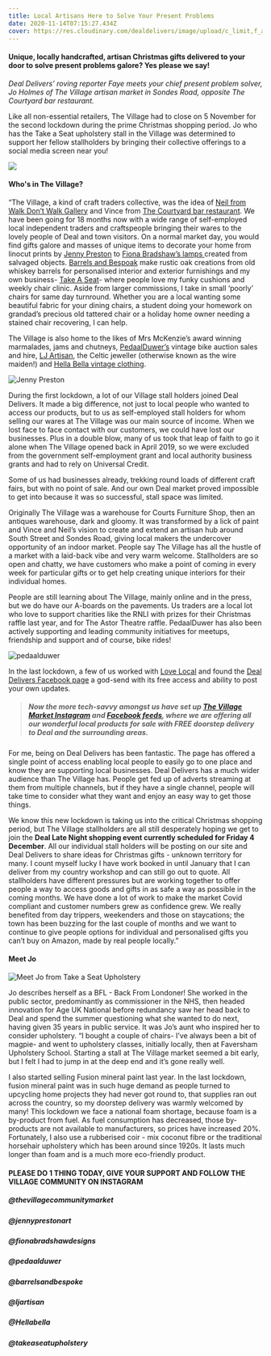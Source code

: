 ```yaml
---
title: Local Artisans Here to Solve Your Present Problems
date: 2020-11-14T07:15:27.434Z
cover: https://res.cloudinary.com/dealdelivers/image/upload/c_limit,f_auto,q_80,w_500/v1605339561/the-village-community-market_jsrg5r.png
---
```

#### Unique, locally handcrafted, artisan Christmas gifts delivered to your door to solve present problems galore? Yes please we say!

*Deal Delivers’ roving reporter Faye meets your chief present problem solver, Jo Holmes of The Village artisan market in Sondes Road, opposite The Courtyard bar restaurant.*

Like all non-essential retailers, The Village had to close on 5 November for the second lockdown during the prime Christmas shopping period. Jo who has the Take a Seat upholstery stall in the Village was determined to support her fellow stallholders by bringing their collective offerings to a social media screen near you!

![](https://res.cloudinary.com/dealdelivers/image/upload/c_limit,f_auto,q_80,w_500/v1605340340/village_community_market_zer2xf.png)

#### Who's in The Village?

“The Village, a kind of craft traders collective, was the idea of [Neil from Walk Don’t Walk Gallery](https://www.dontwalkwalkgallery.com/) and Vince from [The Courtyard bar restaurant](https://www.thecourtyarddeal.co.uk/). We have been going for 18 months now with a wide range of self-employed local independent traders and craftspeople bringing their wares to the lovely people of Deal and town visitors. On a normal market day, you would find gifts galore and masses of unique items to decorate your home from linocut prints by [Jenny Preston](https://www.instagram.com/jennyprestonart/) to [Fiona Bradshaw’s lamps ](https://www.instagram.com/fionabradshawdesigns/)created from salvaged objects. [Barrels and Bespoak](https://www.instagram.com/barrelsandbespoak/) make rustic oak creations from old whiskey barrels for personalised interior and exterior furnishings and my own business- [Take A Seat](https://www.instagram.com/takeaseatupholstery/)- where people love my funky cushions and weekly chair clinic. Aside from larger commissions, I take in small ‘poorly’ chairs for same day turnround. Whether you are a local wanting some beautiful fabric for your dining chairs, a student doing your homework on grandad’s precious old tattered chair or a holiday home owner needing a stained chair recovering, I can help.

The Village is also home to the likes of Mrs McKenzie’s award winning marmalades, jams and chutneys, [PedaalDuwer’s](https://www.instagram.com/pedaalduwer/) vintage bike auction sales and hire, [LJ Artisan](https://www.instagram.com/ljartisan/), the Celtic jeweller (otherwise known as the wire maiden!) and [Hella Bella vintage clothing](https://www.instagram.com/hella_bella_thrifting/).

![Jenny Preston](https://res.cloudinary.com/dealdelivers/image/upload/c_limit,f_auto,q_80,w_500/v1605339933/jenny-preston_rz60ww.png "Credit: Jenny Preston Art")

During the first lockdown, a lot of our Village stall holders joined Deal Delivers. It made a big difference, not just to local people who wanted to access our products, but to us as self-employed stall holders for whom selling our wares at The Village was our main source of income. When we lost face to face contact with our customers, we could have lost our businesses. Plus in a double blow, many of us took that leap of faith to go it alone when The Village opened back in April 2019, so we were excluded from the government self-employment grant and local authority business grants and had to rely on Universal Credit.

Some of us had businesses already, trekking round loads of different craft fairs, but with no point of sale. And our own Deal market proved impossible to get into because it was so successful, stall space was limited.

Originally The Village was a warehouse for Courts Furniture Shop, then an antiques warehouse, dark and gloomy. It was transformed by a lick of paint and Vince and Neil’s vision to create and extend an artisan hub around South Street and Sondes Road, giving local makers the undercover opportunity of an indoor market. People say The Village has all the hustle of a market with a laid-back vibe and very warm welcome. Stallholders are so open and chatty, we have customers who make a point of coming in every week for particular gifts or to get help creating unique interiors for their individual homes.

People are still learning about The Village, mainly online and in the press, but we do have our A-boards on the pavements. Us traders are a local lot who love to support charities like the RNLI with prizes for their Christmas raffle last year, and for The Astor Theatre raffle. PedaalDuwer has also been actively supporting and leading community initiatives for meetups, friendship and support and of course, bike rides!

![pedaalduwer](https://res.cloudinary.com/dealdelivers/image/upload/c_limit,f_auto,q_80,w_500/v1605340208/pedalduwee_ie8c8j.png "Credit: Pedaalduwer")



In the last lockdown, a few of us worked with [Love Local](https://www.facebook.com/lovelocaldeal1) and found the [Deal Delivers Facebook page](https://www.facebook.com/dealdelivers) a god-send with its free access and ability to post your own updates.

> ##### Now the more tech-savvy amongst us have set up [The Village Market Instagram](https://www.instagram.com/thevillagecommunitymarket/) and [Facebook feeds](https://www.facebook.com/thevillagecommunitymarket), where we are offering all our wonderful local products for sale with FREE doorstep delivery to Deal and the surrounding areas.

For me, being on Deal Delivers has been fantastic. The page has offered a single point of access enabling local people to easily go to one place and know they are supporting local businesses. Deal Delivers has a much wider audience than The Village has. People get fed up of adverts streaming at them from multiple channels, but if they have a single channel, people will take time to consider what they want and enjoy an easy way to get those things.

We know this new lockdown is taking us into the critical Christmas shopping period, but The Village stallholders are all still desperately hoping we get to join the **Deal Late Night shopping event currently scheduled for Friday 4 December**. All our individual stall holders will be posting on our site and Deal Delivers to share ideas for Christmas gifts - unknown territory for many. I count myself lucky I have work booked in until January that I can deliver from my country workshop and can still go out to quote. All stallholders have different pressures but are working together to offer people a way to access goods and gifts in as safe a way as possible in the coming months. We have done a lot of work to make the market Covid compliant and customer numbers grew as confidence grew. We really benefited from day trippers, weekenders and those on staycations; the town has been buzzing for the last couple of months and we want to continue to give people options for individual and personalised gifts you can’t buy on Amazon, made by real people locally.”

#### **Meet Jo**

![](https://res.cloudinary.com/dealdelivers/image/upload/c_limit,f_auto,q_80,w_500/v1605340262/image0_d8bcga.jpg "Meet Jo from Take a Seat Upholstery")

Jo describes herself as a BFL - Back From Londoner! She worked in the public sector, predominantly as commissioner in the NHS, then headed innovation for Age UK National before redundancy saw her head back to Deal and spend the summer questioning what she wanted to do next, having given 35 years in public service. It was Jo’s aunt who inspired her to consider upholstery. “I bought a couple of chairs- I’ve always been a bit of magpie- and went to upholstery classes, initially locally, then at Faversham Upholstery School. Starting a stall at The Village market seemed a bit early, but I felt I had to jump in at the deep end and it’s gone really well.

I also started selling Fusion mineral paint last year. In the last lockdown, fusion mineral paint was in such huge demand as people turned to upcycling home projects they had never got round to, that supplies ran out across the country, so my doorstep delivery was warmly welcomed by many! This lockdown we face a national foam shortage, because foam is a by-product from fuel. As fuel consumption has decreased, those by-products are not available to manufacturers, so prices have increased 20%. Fortunately, I also use a rubberised coir - mix coconut fibre or the traditional horsehair upholstery which has been around since 1920s. It lasts much longer than foam and is a much more eco-friendly product.

#### PLEASE DO 1 THING TODAY, GIVE YOUR SUPPORT AND FOLLOW THE VILLAGE COMMUNITY ON INSTAGRAM

##### @thevillagecommunitymarket

##### @jennyprestonart

##### @fionabradshawdesigns

##### @pedaalduwer

##### @barrelsandbespoke

##### @ljartisan

##### @Hellabella

##### @takeaseatupholstery